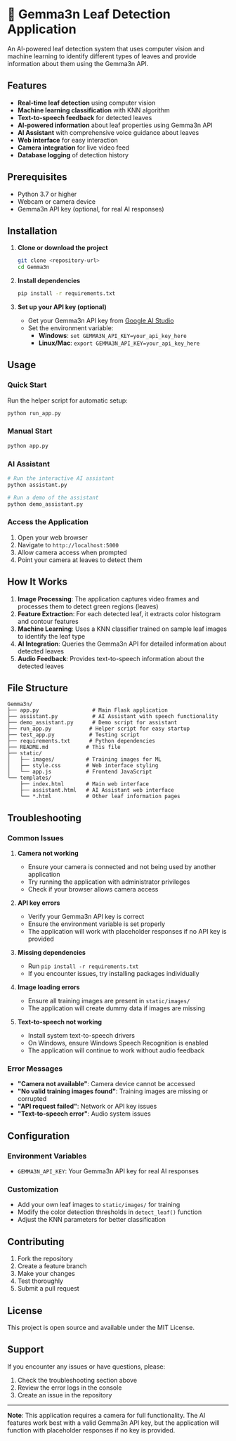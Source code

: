 # 🌿 Gemma3n Leaf Detection Application

An AI-powered leaf detection system that uses computer vision and machine learning to identify different types of leaves and provide information about them using the Gemma3n API.

## Features

- **Real-time leaf detection** using computer vision
- **Machine learning classification** with KNN algorithm
- **Text-to-speech feedback** for detected leaves
- **AI-powered information** about leaf properties using Gemma3n API
- **AI Assistant** with comprehensive voice guidance about leaves
- **Web interface** for easy interaction
- **Camera integration** for live video feed
- **Database logging** of detection history

## Prerequisites

- Python 3.7 or higher
- Webcam or camera device
- Gemma3n API key (optional, for real AI responses)

## Installation

1. **Clone or download the project**
   ```bash
   git clone <repository-url>
   cd Gemma3n
   ```

2. **Install dependencies**
   ```bash
   pip install -r requirements.txt
   ```

3. **Set up your API key (optional)**
   - Get your Gemma3n API key from [Google AI Studio](https://makersuite.google.com/app/apikey)
   - Set the environment variable:
     - **Windows**: `set GEMMA3N_API_KEY=your_api_key_here`
     - **Linux/Mac**: `export GEMMA3N_API_KEY=your_api_key_here`

## Usage

### Quick Start
Run the helper script for automatic setup:
```bash
python run_app.py
```

### Manual Start
```bash
python app.py
```

### AI Assistant
```bash
# Run the interactive AI assistant
python assistant.py

# Run a demo of the assistant
python demo_assistant.py
```

### Access the Application
1. Open your web browser
2. Navigate to `http://localhost:5000`
3. Allow camera access when prompted
4. Point your camera at leaves to detect them

## How It Works

1. **Image Processing**: The application captures video frames and processes them to detect green regions (leaves)
2. **Feature Extraction**: For each detected leaf, it extracts color histogram and contour features
3. **Machine Learning**: Uses a KNN classifier trained on sample leaf images to identify the leaf type
4. **AI Integration**: Queries the Gemma3n API for detailed information about detected leaves
5. **Audio Feedback**: Provides text-to-speech information about the detected leaves

## File Structure

```
Gemma3n/
├── app.py                 # Main Flask application
├── assistant.py           # AI Assistant with speech functionality
├── demo_assistant.py      # Demo script for assistant
├── run_app.py            # Helper script for easy startup
├── test_app.py           # Testing script
├── requirements.txt      # Python dependencies
├── README.md            # This file
├── static/
│   ├── images/          # Training images for ML
│   ├── style.css        # Web interface styling
│   └── app.js           # Frontend JavaScript
└── templates/
    ├── index.html       # Main web interface
    ├── assistant.html   # AI Assistant web interface
    └── *.html           # Other leaf information pages
```

## Troubleshooting

### Common Issues

1. **Camera not working**
   - Ensure your camera is connected and not being used by another application
   - Try running the application with administrator privileges
   - Check if your browser allows camera access

2. **API key errors**
   - Verify your Gemma3n API key is correct
   - Ensure the environment variable is set properly
   - The application will work with placeholder responses if no API key is provided

3. **Missing dependencies**
   - Run `pip install -r requirements.txt`
   - If you encounter issues, try installing packages individually

4. **Image loading errors**
   - Ensure all training images are present in `static/images/`
   - The application will create dummy data if images are missing

5. **Text-to-speech not working**
   - Install system text-to-speech drivers
   - On Windows, ensure Windows Speech Recognition is enabled
   - The application will continue to work without audio feedback

### Error Messages

- **"Camera not available"**: Camera device cannot be accessed
- **"No valid training images found"**: Training images are missing or corrupted
- **"API request failed"**: Network or API key issues
- **"Text-to-speech error"**: Audio system issues

## Configuration

### Environment Variables
- `GEMMA3N_API_KEY`: Your Gemma3n API key for real AI responses

### Customization
- Add your own leaf images to `static/images/` for training
- Modify the color detection thresholds in `detect_leaf()` function
- Adjust the KNN parameters for better classification

## Contributing

1. Fork the repository
2. Create a feature branch
3. Make your changes
4. Test thoroughly
5. Submit a pull request

## License

This project is open source and available under the MIT License.

## Support

If you encounter any issues or have questions, please:
1. Check the troubleshooting section above
2. Review the error logs in the console
3. Create an issue in the repository

---

**Note**: This application requires a camera for full functionality. The AI features work best with a valid Gemma3n API key, but the application will function with placeholder responses if no key is provided.
